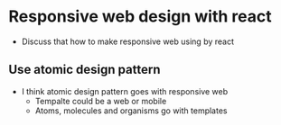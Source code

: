 # Responsive web design with react

- Discuss that how to make responsive web using by react

## Use atomic design pattern

- I think atomic design pattern goes with responsive web
  - Tempalte could be a web or mobile
  - Atoms, molecules and organisms go with templates